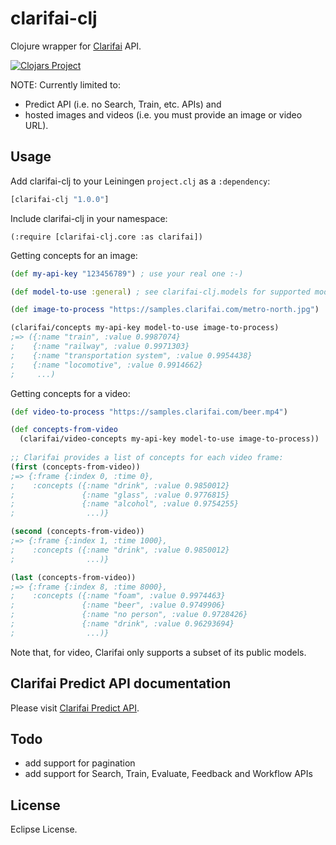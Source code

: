 # clarifai-clj

Clojure wrapper for [Clarifai](https://www.clarifai.com/) API.

[![Clojars Project](https://img.shields.io/clojars/v/clarifai-clj.svg)](https://clojars.org/clarifai-clj)

NOTE: Currently limited to: 

* Predict API (i.e. no Search, Train, etc. APIs) and
* hosted images and videos (i.e. you must provide an image or video URL).

## Usage

Add clarifai-clj to your Leiningen `project.clj` as a `:dependency`:

```clojure
[clarifai-clj "1.0.0"]
```

Include clarifai-clj in your namespace:

```
(:require [clarifai-clj.core :as clarifai])
```

Getting concepts for an image:

```clojure
(def my-api-key "123456789") ; use your real one :-)

(def model-to-use :general) ; see clarifai-clj.models for supported models list

(def image-to-process "https://samples.clarifai.com/metro-north.jpg")

(clarifai/concepts my-api-key model-to-use image-to-process)
;=> ({:name "train", :value 0.9987074} 
;    {:name "railway", :value 0.9971303} 
;    {:name "transportation system", :value 0.9954438} 
;    {:name "locomotive", :value 0.9914662} 
;     ...)
```

Getting concepts for a video:

```clojure
(def video-to-process "https://samples.clarifai.com/beer.mp4")

(def concepts-from-video 
  (clarifai/video-concepts my-api-key model-to-use image-to-process))
  
;; Clarifai provides a list of concepts for each video frame:
(first (concepts-from-video))
;=> {:frame {:index 0, :time 0},
;    :concepts ({:name "drink", :value 0.9850012} 
;               {:name "glass", :value 0.9776815} 
;               {:name "alcohol", :value 0.9754255} 
;                ...)}

(second (concepts-from-video))
;=> {:frame {:index 1, :time 1000},
;    :concepts ({:name "drink", :value 0.9850012} 
;                ...)}

(last (concepts-from-video))
;=> {:frame {:index 8, :time 8000}, 
;    :concepts ({:name "foam", :value 0.9974463} 
;               {:name "beer", :value 0.9749906} 
;               {:name "no person", :value 0.9728426} 
;               {:name "drink", :value 0.96293694}
;                ...)}
```

Note that, for video, Clarifai only supports a subset of its public models.

## Clarifai Predict API documentation

Please visit [Clarifai Predict API](https://www.clarifai.com/developer/guide/predict#images).

## Todo

* add support for pagination
* add support for Search, Train, Evaluate, Feedback and Workflow APIs



## License
    
Eclipse License.
